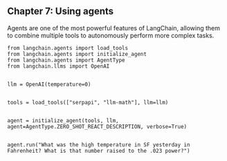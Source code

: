 ## Chapter 7: Using agents
Agents are one of the most powerful features of LangChain, allowing them to combine multiple tools to autonomously perform more complex tasks.

```
from langchain.agents import load_tools
from langchain.agents import initialize_agent
from langchain.agents import AgentType
from langchain.llms import OpenAI


llm = OpenAI(temperature=0)


tools = load_tools(["serpapi", "llm-math"], llm=llm)


agent = initialize_agent(tools, llm, agent=AgentType.ZERO_SHOT_REACT_DESCRIPTION, verbose=True)


agent.run("What was the high temperature in SF yesterday in Fahrenheit? What is that number raised to the .023 power?")
```
